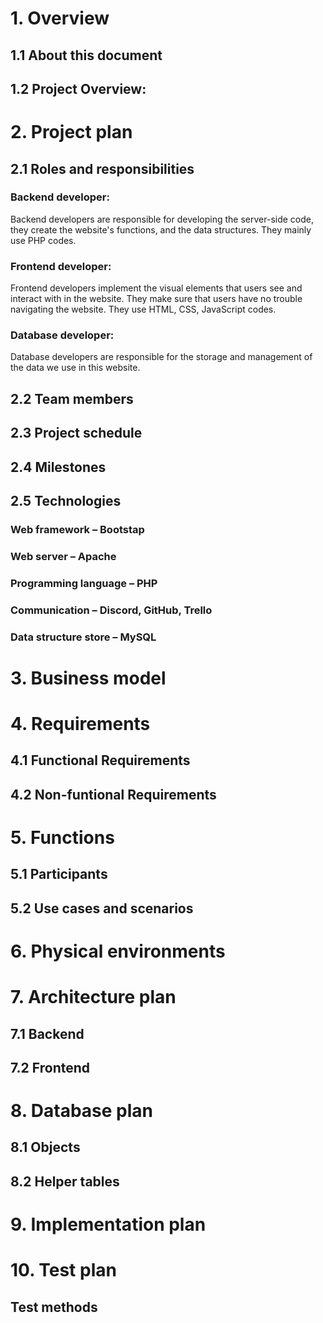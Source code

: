 # 1. Overview 
## 1.1 About this document
## 1.2 Project Overview:
# 2. Project plan
## 2.1 Roles and responsibilities
### Backend developer:
Backend developers are responsible for developing the server-side code, they create the website's functions, and the data structures. They mainly use PHP codes.

### Frontend developer:
Frontend developers implement the visual elements that users see and interact with in the website. They make sure that users have no trouble navigating the website. They use HTML, CSS, JavaScript codes.

### Database developer:
Database developers are responsible for the storage and management of the data we use in this website. 
## 2.2 Team members
## 2.3 Project schedule
## 2.4 Milestones
## 2.5 Technologies
### Web framework – Bootstap
### Web server – Apache
### Programming language – PHP
### Communication – Discord, GitHub, Trello
### Data structure store – MySQL
# 3. Business model
# 4. Requirements
## 4.1 Functional Requirements
## 4.2 Non-funtional Requirements
# 5. Functions
## 5.1 Participants
## 5.2 Use cases and scenarios
# 6. Physical environments
# 7. Architecture plan
## 7.1 Backend
## 7.2 Frontend
# 8. Database plan
## 8.1 Objects
## 8.2 Helper tables
# 9. Implementation plan
# 10. Test plan
## Test methods  